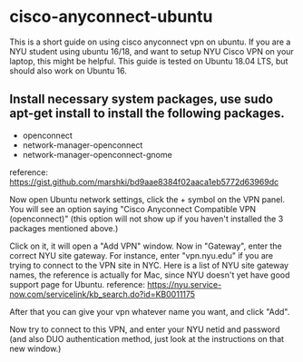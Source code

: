 # cisco-anyconnect-ubuntu
This is a short guide on using cisco anyconnect vpn on ubuntu. If you are a NYU student using ubuntu 16/18, and want to setup NYU Cisco VPN on your laptop, this might be helpful. This guide is tested on Ubuntu 18.04 LTS, but should also work on Ubuntu 16. 

## Install necessary system packages, use sudo apt-get install to install the following packages.
- openconnect
- network-manager-openconnect
- network-manager-openconnect-gnome 

reference: https://gist.github.com/marshki/bd9aae8384f02aaca1eb5772d63969dc

Now open Ubuntu network settings, click the + symbol on the VPN panel. You will see an option saying "Cisco Anyconnect Compatible VPN (openconnect)" (this option will not show up if you haven't installed the 3 packages mentioned above.)

Click on it, it will open a "Add VPN" window. Now in "Gateway", enter the correct NYU site gateway. For instance, enter "vpn.nyu.edu" if you are trying to connect to the VPN site in NYC. Here is a list of NYU site gateway names, the reference is actually for Mac, since NYU doesn't yet have good support page for Ubuntu. 
reference: https://nyu.service-now.com/servicelink/kb_search.do?id=KB0011175

After that you can give your vpn whatever name you want, and click "Add".

Now try to connect to this VPN, and enter your NYU netid and password (and also DUO authentication method, just look at the instructions on that new window.)

